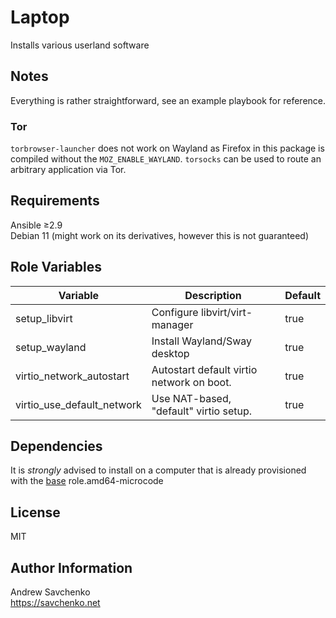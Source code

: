 # Laptop

Installs various userland software

## Notes

Everything is rather straightforward, see an example playbook for reference.

### Tor

`torbrowser-launcher` does not work on Wayland as Firefox in this package is compiled without the `MOZ_ENABLE_WAYLAND`.
`torsocks` can be used to route an arbitrary application via Tor.

## Requirements

Ansible ≥2.9  
Debian 11 (might work on its derivatives, however this is not guaranteed)

## Role Variables

| Variable                   | Description                               | Default |
|----------------------------|-------------------------------------------|---------|
| setup_libvirt              | Configure libvirt/virt-manager            | true    |
| setup_wayland              | Install Wayland/Sway desktop              | true    |
| virtio_network_autostart   | Autostart default virtio network on boot. | true    |
| virtio_use_default_network | Use NAT-based, "default" virtio setup.    | true    |


## Dependencies
It is *strongly* advised to install on a computer that is already provisioned with the [base](https://github.com/savchenko/debian/roles/base/README.md) role.amd64-microcode

## License
MIT

## Author Information
Andrew Savchenko  
https://savchenko.net
